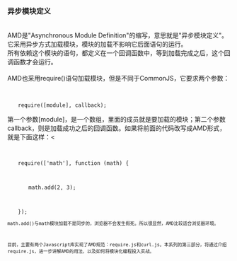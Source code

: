 <h3>异步模块定义</h3><br />
AMD是"Asynchronous Module Definition"的缩写，意思就是"异步模块定义"。它采用异步方式加载模块，模块的加载不影响它后面语句的运行。<br />
所有依赖这个模块的语句，都定义在一个回调函数中，等到加载完成之后，这个回调函数才会运行。<br />
<br />
AMD也采用require()语句加载模块，但是不同于CommonJS，它要求两个参数：<br />
<code>

　　require([module], callback);
</code>

第一个参数[module]，是一个数组，里面的成员就是要加载的模块；第二个参数callback，则是加载成功之后的回调函数。如果将前面的代码改写成AMD形式，就是下面这样：<<br />
<code>

　　require(['math'], function (math) {

　　　　math.add(2, 3);

　　});
<code>
<br />
math.add()与math模块加载不是同步的，浏览器不会发生假死。所以很显然，AMD比较适合浏览器环境。<br />

目前，主要有两个Javascript库实现了AMD规范：require.js和curl.js。本系列的第三部分，将通过介绍require.js，进一步讲解AMD的用法，以及如何将模块化编程投入实战。<br />
